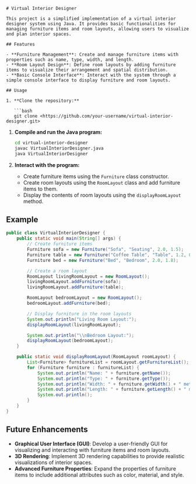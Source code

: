 ```
# Virtual Interior Designer

This project is a simplified implementation of a virtual interior designer system using Java. It provides basic functionalities for managing furniture items and room layouts, allowing users to visualize and plan interior spaces.

## Features

- **Furniture Management**: Create and manage furniture items with properties such as name, type, width, and length.
- **Room Layout Design**: Define room layouts by adding furniture items to visualize their arrangement and spatial distribution.
- **Basic Console Interface**: Interact with the system through a simple console interface to display furniture and room layouts.

## Usage

1. **Clone the repository:**

   ```bash
   git clone <https://github.com/your-username/virtual-interior-designer.git>

```

1. **Compile and run the Java program:**
    
    ```bash
    cd virtual-interior-designer
    javac VirtualInteriorDesigner.java
    java VirtualInteriorDesigner
    
    ```
    
2. **Interact with the program:**
    - Create furniture items using the `Furniture` class constructor.
    - Create room layouts using the `RoomLayout` class and add furniture items to them.
    - Display the contents of room layouts using the `displayRoomLayout` method.

## Example

```java
public class VirtualInteriorDesigner {
    public static void main(String[] args) {
        // Create furniture items
        Furniture sofa = new Furniture("Sofa", "Seating", 2.0, 1.5);
        Furniture table = new Furniture("Coffee Table", "Table", 1.2, 0.8);
        Furniture bed = new Furniture("Bed", "Bedroom", 2.0, 1.8);

        // Create a room layout
        RoomLayout livingRoomLayout = new RoomLayout();
        livingRoomLayout.addFurniture(sofa);
        livingRoomLayout.addFurniture(table);

        RoomLayout bedroomLayout = new RoomLayout();
        bedroomLayout.addFurniture(bed);

        // Display furniture in the room layouts
        System.out.println("Living Room Layout:");
        displayRoomLayout(livingRoomLayout);

        System.out.println("\\nBedroom Layout:");
        displayRoomLayout(bedroomLayout);
    }

    public static void displayRoomLayout(RoomLayout roomLayout) {
        List<Furniture> furnitureList = roomLayout.getFurnitureList();
        for (Furniture furniture : furnitureList) {
            System.out.println("Name: " + furniture.getName());
            System.out.println("Type: " + furniture.getType());
            System.out.println("Width: " + furniture.getWidth() + " meters");
            System.out.println("Length: " + furniture.getLength() + " meters");
            System.out.println();
        }
    }
}

```

## Future Enhancements

- **Graphical User Interface (GUI)**: Develop a user-friendly GUI for visualizing and interacting with furniture items and room layouts.
- **3D Rendering**: Implement 3D rendering capabilities to provide realistic visualizations of interior spaces.
- **Advanced Furniture Properties**: Expand the properties of furniture items to include additional attributes such as color, material, and style.
